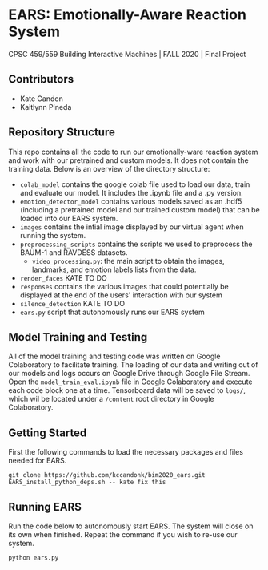 # EARS: Emotionally-Aware Reaction System

CPSC 459/559 Building Interactive Machines | FALL 2020 | Final Project

## Contributors
- Kate Candon
- Kaitlynn Pineda

## Repository Structure

This repo contains all the code to run our emotionally-ware reaction system and work with our pretrained and custom models. It does not contain the training data. Below is an overview of the directory structure: 

* ``colab_model`` contains the google colab file used to load our data, train and evaluate our model. It includes the .ipynb file and a .py version. 
* ``emotion_detector_model`` contains various models saved as an .hdf5 (including a pretrained model and our trained custom model) that can be loaded into our EARS system.
* ``images`` contains the intial image displayed by our virtual agent when running the system. 
* ``preprocessing_scripts`` contains the scripts we used to preprocess the BAUM-1 and RAVDESS datasets.  
    * ``video_processing.py``: the main script to obtain the images, landmarks, and emotion labels lists from the data.
* ``render_faces`` KATE TO DO
* ``responses`` contains the various images that could potentially be displayed at the end of the users' interaction with our system
* ``silence_detection`` KATE TO DO
* ``ears.py`` script that autonomously runs our EARS system

## Model Training and Testing
All of the model training and testing code was written on Google Colaboratory to facilitate training. The loading of our data and writing out of our models and logs occurs on Google Drive through Google File Stream. Open the ``model_train_eval.ipynb`` file in Google Colaboratory and execute each code block one at a time. Tensorboard data will be saved to ``logs/``, which wil be located under a ``/content`` root directory in Google Colaboratory.

## Getting Started
First the following commands to load the necessary packages and files needed for EARS.
```
git clone https://github.com/kccandonk/bim2020_ears.git
EARS_install_python_deps.sh -- kate fix this
```

## Running EARS
Run the code below to autonomously start EARS. The system will close on its own when finished. Repeat the command if you wish to re-use our system.
```
python ears.py
```



